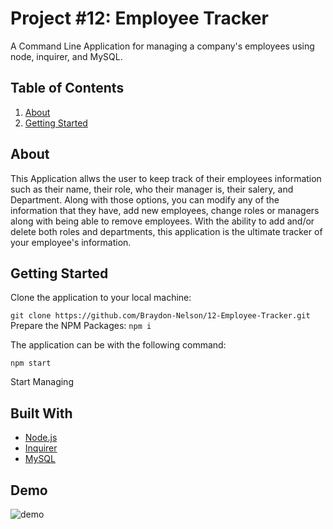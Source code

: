 # Project #12: Employee Tracker

A Command Line Application for managing a company's employees using node, inquirer, and MySQL.

## Table of Contents

1. [About](#about)
2. [Getting Started](#getting-started)

## About

This Application allws the user to keep track of their employees information such as their name, their role, who their manager is, their salery, and Department. Along with those options, you can modify any of the information that they have, add new employees, change roles or managers along with being able to remove employees. With the ability to add and/or delete both roles and departments, this application is the ultimate tracker of your employee's information.


## Getting Started

Clone the application to your local machine:

``
git clone https://github.com/Braydon-Nelson/12-Employee-Tracker.git
``
Prepare the NPM Packages:
``
npm i
``

The application can be with the following command:

``
npm start
``

Start Managing

## Built With

- [Node.js](https://nodejs.org/en/)
- [Inquirer](https://www.npmjs.com/package/inquirer)
- [MySQL](https://www.mysql.com/)

## Demo

![demo](./assets/)
